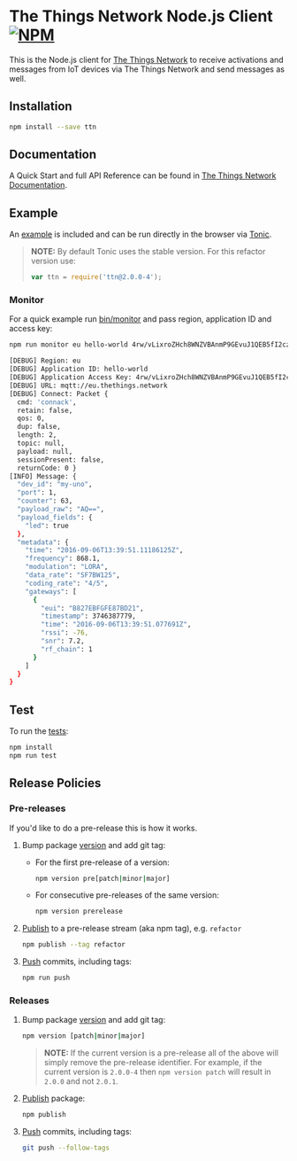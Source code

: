 # The Things Network Node.js Client [![NPM](https://img.shields.io/npm/v/ttn.svg?maxAge=2592000)](https://www.npmjs.com/package/ttn)

This is the Node.js client for [The Things Network](https://www.thethingsnetwork.org) to receive activations and messages from IoT devices via The Things Network and send messages as well.

## Installation

```bash
npm install --save ttn
```

## Documentation

A Quick Start and full API Reference can be found in [The Things Network Documentation](https://www.thethingsnetwork.org/docs/refactor/node-js/).

## Example

An [example](src/example.js) is included and can be run directly in the browser via [Tonic](https://tonicdev.com/npm/ttn).

> **NOTE:** By default Tonic uses the stable version. For this refactor version use:
>
> ```js
> var ttn = require('ttn@2.0.0-4');
> ```

### Monitor

For a quick example run [bin/monitor](bin/monitor) and pass region, application ID and access key:

```bash
npm run monitor eu hello-world 4rw/vLixroZHch8WNZVBAnmP9GEvuJ1QEB5fI2czlfo=

[DEBUG] Region: eu
[DEBUG] Application ID: hello-world
[DEBUG] Application Access Key: 4rw/vLixroZHch8WNZVBAnmP9GEvuJ1QEB5fI2czlfo=
[DEBUG] URL: mqtt://eu.thethings.network
[DEBUG] Connect: Packet {
  cmd: 'connack',
  retain: false,
  qos: 0,
  dup: false,
  length: 2,
  topic: null,
  payload: null,
  sessionPresent: false,
  returnCode: 0 }
[INFO] Message: {
  "dev_id": "my-uno",
  "port": 1,
  "counter": 63,
  "payload_raw": "AQ==",
  "payload_fields": {
    "led": true
  },
  "metadata": {
    "time": "2016-09-06T13:39:51.11186125Z",
    "frequency": 868.1,
    "modulation": "LORA",
    "data_rate": "SF7BW125",
    "coding_rate": "4/5",
    "gateways": [
      {
        "eui": "B827EBFGFE87BD21",
        "timestamp": 3746387779,
        "time": "2016-09-06T13:39:51.077691Z",
        "rssi": -76,
        "snr": 7.2,
        "rf_chain": 1
      }
    ]
  }
}
```

## Test

To run the [tests](test):

```bash
npm install
npm run test
```

## Release Policies

### Pre-releases
If you'd like to do a pre-release this is how it works.

1.  Bump package [version](https://docs.npmjs.com/cli/version) and add git tag:

	- For the first pre-release of a version:

		```bash
		npm version pre[patch|minor|major]
		```
		
	- For consecutive pre-releases of the same version:

		```bash
		npm version prerelease
		```
	
2.	[Publish](https://docs.npmjs.com/cli/publish) to a pre-release stream (aka npm tag), e.g. `refactor`

	```bash
	npm publish --tag refactor
	```
	
3. [Push](https://git-scm.com/docs/git-push) commits, including tags:

	```bash
	npm run push
	```

### Releases

1. Bump package [version](https://docs.npmjs.com/cli/version) and add git tag:

	```bash
	npm version [patch|minor|major]
	```
	
	> **NOTE:** If the current version is a pre-release all of the above will simply remove the pre-release identifier. For example, if the current version is `2.0.0-4` then `npm version patch` will result in `2.0.0` and not `2.0.1`.

2. [Publish](https://docs.npmjs.com/cli/publish) package:

	```bash
	npm publish
	```
3. [Push](https://git-scm.com/docs/git-push) commits, including tags:

	```bash
	git push --follow-tags
	```

